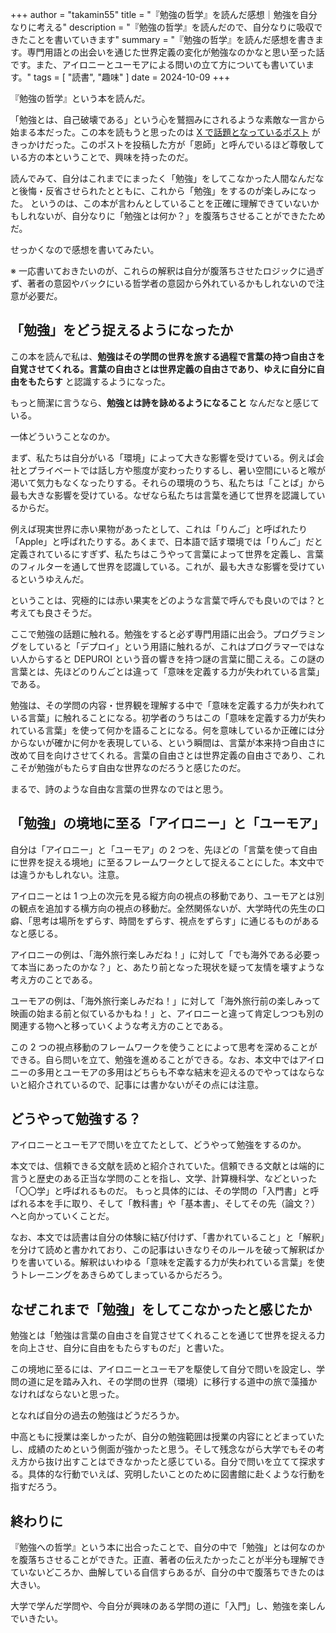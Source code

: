 +++
author = "takamin55"
title = "『勉強の哲学』を読んだ感想｜勉強を自分なりに考える"
description = "『勉強の哲学』を読んだので、自分なりに吸収できたことを書いていきます"
summary = "『勉強の哲学』を読んだ感想を書きます。専門用語との出会いを通じた世界定義の変化が勉強なのかなと思い至った話です。また、アイロニーとユーモアによる問いの立て方についても書いています。"
tags = [
  "読書",
  "趣味" 
]
date = 2024-10-09
+++

『勉強の哲学』という本を読んだ。

「勉強とは、自己破壊である」という心を鷲掴みにされるような素敵な一言から始まる本だった。この本を読もうと思ったのは [X で話題となっているポスト](https://x.com/xxanemicoxx/status/1842980834384679270) がきっかけだった。このポストを投稿した方が「恩師」と呼んでいるほど尊敬している方の本ということで、興味を持ったのだ。

読んでみて、自分はこれまでにまったく「勉強」をしてこなかった人間なんだなと後悔・反省させられたとともに、これから「勉強」をするのが楽しみになった。
というのは、この本が言わんとしていることを正確に理解できていないかもしれないが、自分なりに「勉強とは何か？」を腹落ちさせることができたためだ。

せっかくなので感想を書いてみたい。

※ 一応書いておきたいのが、これらの解釈は自分が腹落ちさせたロジックに過ぎず、著者の意図やバックにいる哲学者の意図から外れているかもしれないので注意が必要だ。

## 「勉強」をどう捉えるようになったか
この本を読んで私は、**勉強はその学問の世界を旅する過程で言葉の持つ自由さを自覚させてくれる。言葉の自由さとは世界定義の自由さであり、ゆえに自分に自由をもたらす** と認識するようになった。

もっと簡潔に言うなら、**勉強とは詩を詠めるようになること** なんだなと感じている。

一体どういうことなのか。

まず、私たちは自分がいる「環境」によって大きな影響を受けている。例えば会社とプライベートでは話し方や態度が変わったりするし、暑い空間にいると喉が渇いて気力もなくなったりする。それらの環境のうち、私たちは「ことば」から最も大きな影響を受けている。なぜなら私たちは言葉を通じて世界を認識しているからだ。

例えば現実世界に赤い果物があったとして、これは「りんご」と呼ばれたり「Apple」と呼ばれたりする。あくまで、日本語で話す環境では「りんご」だと定義されているにすぎず、私たちはこうやって言葉によって世界を定義し、言葉のフィルターを通して世界を認識している。これが、最も大きな影響を受けているというゆえんだ。

ということは、究極的には赤い果実をどのような言葉で呼んでも良いのでは？と考えても良さそうだ。

ここで勉強の話題に触れる。勉強をすると必ず専門用語に出会う。プログラミングをしていると「デプロイ」という用語に触れるが、これはプログラマーではない人からすると DEPUROI という音の響きを持つ謎の言葉に聞こえる。この謎の言葉とは、先ほどのりんごとは違って「意味を定義する力が失われている言葉」である。

勉強は、その学問の内容・世界観を理解する中で「意味を定義する力が失われている言葉」に触れることになる。初学者のうちはこの「意味を定義する力が失われている言葉」を使って何かを語ることになる。何を意味しているか正確には分からないが確かに何かを表現している、という瞬間は、言葉が本来持つ自由さに改めて目を向けさせてくれる。言葉の自由さとは世界定義の自由さであり、これこそが勉強がもたらす自由な世界なのだろうと感じたのだ。

まるで、詩のような自由な言葉の世界なのではと思う。

## 「勉強」の境地に至る「アイロニー」と「ユーモア」
自分は「アイロニー」と「ユーモア」の 2 つを、先ほどの「言葉を使って自由に世界を捉える境地」に至るフレームワークとして捉えることにした。本文中では違うかもしれない。注意。

アイロニーとは 1 つ上の次元を見る縦方向の視点の移動であり、ユーモアとは別の観点を追加する横方向の視点の移動だ。全然関係ないが、大学時代の先生の口癖、「思考は場所をずらす、時間をずらす、視点をずらす」に通じるものがあるなと感じる。

アイロニーの例は、「海外旅行楽しみだね！」に対して「でも海外である必要って本当にあったのかな？」と、あたり前となった現状を疑って友情を壊すような考え方のことである。

ユーモアの例は、「海外旅行楽しみだね！」に対して「海外旅行前の楽しみって映画の始まる前と似ているかもね！」と、アイロニーと違って肯定しつつも別の関連する物へと移っていくような考え方のことである。

この 2 つの視点移動のフレームワークを使うことによって思考を深めることができる。自ら問いを立て、勉強を進めることができる。なお、本文中ではアイロニーの多用とユーモアの多用はどちらも不幸な結末を迎えるのでやってはならないと紹介されているので、記事には書かないがその点には注意。

## どうやって勉強する？
アイロニーとユーモアで問いを立てたとして、どうやって勉強をするのか。

本文では、信頼できる文献を読めと紹介されていた。信頼できる文献とは端的に言うと歴史のある正当な学問のことを指し、文学、計算機科学、などといった「〇〇学」と呼ばれるものだ。
もっと具体的には、その学問の「入門書」と呼ばれる本を手に取り、そして「教科書」や「基本書」、そしてその先（論文？）へと向かっていくことだ。

なお、本文では読書は自分の体験に結び付けず、「書かれていること」と「解釈」を分けて読めと書かれており、この記事はいきなりそのルールを破って解釈ばかりを書いている。解釈はいわゆる「意味を定義する力が失われている言葉」を使うトレーニングをあきらめてしまっているからだろう。

## なぜこれまで「勉強」をしてこなかったと感じたか
勉強とは「勉強は言葉の自由さを自覚させてくれることを通じて世界を捉える力を向上させ、自分に自由をもたらすものだ」と書いた。

この境地に至るには、アイロニーとユーモアを駆使して自分で問いを設定し、学問の道に足を踏み入れ、その学問の世界（環境）に移行する道中の旅で藻掻かなければならないと思った。

となれば自分の過去の勉強はどうだろうか。

中高ともに授業は楽しかったが、自分の勉強範囲は授業の内容にとどまっていたし、成績のためという側面が強かったと思う。そして残念ながら大学でもその考え方から抜け出すことはできなかったと感じている。自分で問いを立てて探求する。具体的な行動でいえば、究明したいことのために図書館に赴くような行動を指すだろう。


## 終わりに
『勉強への哲学』という本に出合ったことで、自分の中で「勉強」とは何なのかを腹落ちさせることができた。正直、著者の伝えたかったことが半分も理解できていないどころか、曲解している自信すらあるが、自分の中で腹落ちできたのは大きい。

大学で学んだ学問や、今自分が興味のある学問の道に「入門」し、勉強を楽しんでいきたい。

